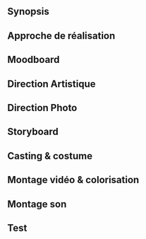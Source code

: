 ## Synopsis

## Approche de réalisation

## Moodboard

## Direction Artistique

## Direction Photo


## Storyboard

## Casting & costume

## Montage vidéo & colorisation

## Montage son

## Test



